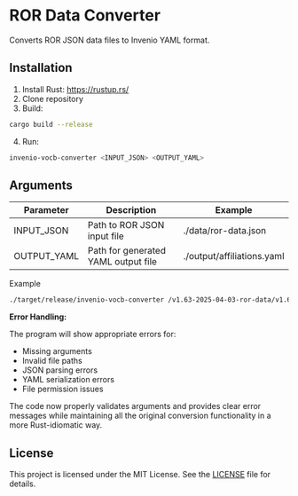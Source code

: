 # ROR Data Converter

Converts ROR JSON data files to Invenio YAML format.

## Installation

1. Install Rust: https://rustup.rs/
2. Clone repository
3. Build:
```bash
cargo build --release
```

4. Run:
```bash
invenio-vocb-converter <INPUT_JSON> <OUTPUT_YAML>
```

## Arguments

| Parameter    | Description                          | Example                     |
|--------------|--------------------------------------|-----------------------------|
| INPUT_JSON   | Path to ROR JSON input file         | ./data/ror-data.json       |
| OUTPUT_YAML  | Path for generated YAML output file  | ./output/affiliations.yaml  |


Example

```bash
./target/release/invenio-vocb-converter /v1.63-2025-04-03-ror-data/v1.63-2025-04-03-ror-data.json rust-vocab.yaml
```

**Error Handling:**

The program will show appropriate errors for:
- Missing arguments
- Invalid file paths
- JSON parsing errors
- YAML serialization errors
- File permission issues

The code now properly validates arguments and provides clear error messages while maintaining all the original conversion functionality in a more Rust-idiomatic way.

## License
This project is licensed under the MIT License. See the [LICENSE](LICENSE) file for details.